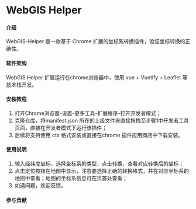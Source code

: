 # WebGIS Helper

#### 介绍
WebGIS-Helper 是一款基于 Chrome 扩展的坐标系转换插件，验证坐标转换的正确性。

#### 软件架构
WebGIS Helper 扩展运行在chrome浏览器中，使用 vue + Vuetify + Leaflet 等技术栈开发。


#### 安装教程

1.  打开Chrome浏览器-设置-更多工具-扩展程序-打开开发者模式；
2.  克隆仓库，将manifest.json 所在的上级文件夹直接拖拽至步骤1中开发者工具页面，直接在开发者模式下运行该插件；
2.  后续将支持使用 ctx 格式安装或直接在chrome 插件应用商店中下载安装。

#### 使用说明

1.  输入经纬度坐标，选择坐标系的类型，点击转换，查看对应转换后的坐标；
2.  点击定位按钮在地图中显示，注意要选择正确的转换格式，并在对应坐标系的地图中查看；地图的坐标系信息可在页首处查看；
3.  如遇问题，欢迎反馈。

#### 参与贡献
